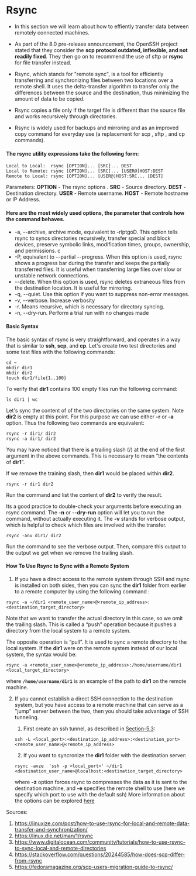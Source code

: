 # Rsync

- In this section we will learn about how to effiently transfer data between remotely connected machines.

- As part of the 8.0 pre-release announcement, the OpenSSH project stated that they consider the **scp protocol outdated, inflexible, and not readily fixed**. They then go on to recommend the use of sftp or **rsync** for file transfer instead.

- Rsync, which stands for "remote sync", is a tool for efficiently transferring and synchronizing files between two locations over a remote shell. It uses the delta-transfer algorithm to transfer only the differences between the source and the destination, thus minimizing the amount of data to be copied.

- Rsync copies a file only if the target file is different than the source file and works recursively through directories.

- Rsync is widely used for backups and mirroring and as an improved copy command for everyday use (a replacement for scp , sftp , and cp commands).

#### The rsync utility expressions take the following form:
```
Local to Local:  rsync [OPTION]... [SRC]... DEST
Local to Remote: rsync [OPTION]... [SRC]... [USER@]HOST:DEST
Remote to Local: rsync [OPTION]... [USER@]HOST:SRC... [DEST]
```
Parameters: 
**OPTION** - The rsync options .
**SRC** - Source directory.
**DEST** - Destination directory.
**USER** - Remote username.
**HOST** - Remote hostname or IP Address.

#### Here are the most widely used options, the parameter that controls how the command behaves.

- -a, --archive, archive mode, equivalent to -rlptgoD. This option tells rsync to syncs directories recursively, transfer special and block devices, preserve symbolic links, modification times, groups, ownership, and permissions.
c
- -P, equivalent to --partial --progress. When this option is used, rsync shows a progress bar during the transfer and keeps the partially transferred files. It is useful when transferring large files over slow or unstable network connections.
- --delete. When this option is used, rsync deletes extraneous files from the destination location. It is useful for mirroring.
- -q, --quiet. Use this option if you want to suppress non-error messages.
- -v, --verbose. Increase verbosity
- -r. Means recursive, which is necessary for directory syncing.
- -n, --dry-run. Perform a trial run with no changes made


#### Basic Syntax
The basic syntax of rsync is very straightforward, and operates in a way that is similar to **ssh**, **scp**, and **cp**.
Let's create two test directories and some test files with the following commands:
```
cd ~
mkdir dir1
mkdir dir2
touch dir1/file{1..100}
```
To verify that **dir1** contains 100 empty files run the following command:
```
ls dir1 | wc 
```
Let's sync the content of of the two directories on the same system. Note **dir2** is empty at this point. For this purpose we can use either **-r** or **-a** option. Thus the following two commands are equivalent:
```
rsync -r dir1/ dir2
rsync -a dir1/ dir2
```
You may have noticed that there is a trailing slash (/) at the end of the first argument in the above commands. This is necessary to mean “the contents of **dir1**”. 

If we remove the training slash, then **dir1** would be placed within **dir2**.
```
rsync -r dir1 dir2
```
Run the command and list the content of **dir2** to verify the result.

Its a good practice to double-check your arguments before executing an rsync command. The **-n** or **--dry-run** option will let you to run the command, without actually executing it. The **-v** stands for verbose output, which is helpful to check which files are involved with the transfer. 
```
rsync -anv dir1/ dir2
```
Run the command to see the verbose output. Then, compare this output to the output we get when we remove the trailing slash.

#### How To Use Rsync to Sync with a Remote System
1.  If you have a direct access to the remote system through SSH and rsync is installed on both sides, then you can sync the **dir1** folder from earlier to a remote computer by using the following command :
```
rsync -a ~/dir1 <remote_user_name>@<remote_ip_address>:<destination_target_directory>
```
Note that we want to transfer the actual directory in this case, so we omit the trailing slash. This is called a “push” operation because it pushes a directory from the local system to a remote system. 

The opposite operation is “pull”. It is used to sync a remote directory to the local system. If the **dir1** were on the remote system instead of our local system, the syntax would be:
```
rsync -a <remote_user_name>@<remote_ip_address>:/home/username/dir1 <local_target_directory>
```
where **`/home/username/dir1`** is an example of the path to **dir1** on the remote machine.

2. If you cannot establish a direct SSH connection to the destination system, but you have access to a remote machine that can serve as a "jump" server between the two, then you should take advantage of SSH tunneling.
  
    1. First create an ssh tunnel, as described in [Section-5.3](docs/05-Security-and-File-Permissions/03-SSH.md):
      ``` 
      ssh -L <local_port>:<destination_ip_address>:<destination_port> <remote_user_name>@<remote_ip_address> 
      ```
    2. If you want to syncronize the **dir1** folder with the destination server:
      ```
      rsync -avze  'ssh -p <local_port>' ~/dir1 <destination_user_name>@localhost:<destination_target_directory>
      ```
      where **-z** option forces rsync to compresses the data as it is sent to the destination machine, and **-e** specifies the remote shell to use (here we specify which port to use with the default ssh)
       More information about the options can be explored [here](https://explainshell.com/explain?cmd=rsync+-a+-v+-e+-z+--delete)


Sources:
1. https://linuxize.com/post/how-to-use-rsync-for-local-and-remote-data-transfer-and-synchronization/
2. https://linux.die.net/man/1/rsync
3. https://www.digitalocean.com/community/tutorials/how-to-use-rsync-to-sync-local-and-remote-directories
4. https://stackoverflow.com/questions/20244585/how-does-scp-differ-from-rsync
5. https://fedoramagazine.org/scp-users-migration-guide-to-rsync/

